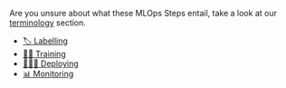 Are you unsure about what these MLOps Steps entail, take a look at our [terminology](/getting_started/terminology) section.

- [🏷 Labelling](./1_labelling)
- [💪🏽 Training](./2_training)
- [👨🏽‍💻 Deploying](./3_deploying)
- [📊 Monitoring](./4_monitoring)